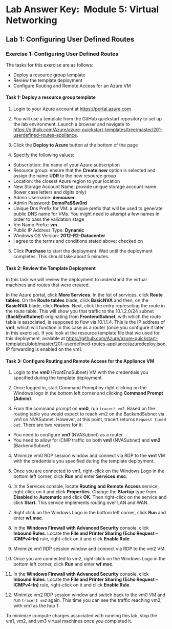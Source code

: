 # Lab Answer Key:  Module 5: Virtual Networking
## Lab 1: Configuring User Defined Routes
  
### Exercise 1: Configuring User Defined Routes

The tasks for this exercise are as follows:

- Deploy a resource group template
- Review the template deployment
- Configure Routing and Remote Access for an Azure VM

#### Task 1: Deploy a resource group template

1. Login to your Azure account at https://portal.azure.com

2. You will use a template from the GitHub quickstart repository to set up the lab environment. Launch a browser and navigate to https://github.com/Azure/azure-quickstart-templates/tree/master/201-userdefined-routes-appliance. 

3. Click the **Deploy to Azure** button at the bottom of the page

4. Specify the following values:

- Subscription: the name of your Azure subscription
- Resource group: ensure that the **Create new** option is selected and assign the name **UDR** to the new resource group
- Location: the closest Azure region to your location
- New Storage Account Name: provide unique storage account name (lower case letters and digits only)
- Admin Username: **demouser**
- Admin Password: **DemoPa$$w0rd**
- Unique Dns Prefix for VM: a unique prefix that will be used to generate public DNS name for VMs. You might need to attempt a few names in order to pass the validation stage
- Vm Name Prefix: **vm**
- Public IP Address Type: **Dynamic**
- Windows OS Version: **2012-R2-Datacenter**
- I agree to the terms and conditions stated above: checked on

5. Click **Purchase** to start the deployment. Wait until the deployment completes. This should take about 5 minutes. 


#### Task 2: Review the Template Deployment

In this task we will review the deployment to understand the virtual machines and routes that were created.

In the Azure portal, click **More Services**. In the list of services, click **Route tables**. On the **Route tables** blade,  click  **BasicNVA** and then, on the **BasicNVA** blade, click **Routes**. Next, click the entry represeting the route in the route table. This will show you that traffic to the 10.1.2.0/24 subnet (**BackEndSubnet**) originating from **FrontendSubnet**, with which the route table is associated, is supposed to flow via 10.1.1.4. This is the IP address of **vm1**, which will function in this case as a router (once you configure it later in this exercise).
If you look at the resource template file that we used for this deployment, avalable at https://github.com/Azure/azure-quickstart-templates/blob/master/201-userdefined-routes-appliance/azuredeploy.json, IP forwarding is enabled on the vm1.


#### Task 3: Configure Routing and Remote Access for the Appliance VM

1. Login to the **vm0** (FrontEndSubnet) VM with the credentials you specified during the template deployment

2. Once logged in, start Command Prompt by right clicking on the Windows logo in the bottom left corner and clicking **Command Prompt (Admin)**.

3. From the command prompt on **vm0**, run `tracert vm2`. Based on the routing table you would expect to reach vm2 on the BackendSubnet via vm1 on NVASubnet. However, at this point, tracert returns `Request timed out`. There are two reasons for it:
- You need to configure **vm1** (NVASubnet) as a router.
- You need to allow for ICMP traffic on both **vm1** (NVASubnet) and **vm2** (BackendSubnet).

4. Minimize vm0 RDP session window and connect via RDP to the **vm1** VM with the credentials you specified during the template deployment.

5. Once you are connected to vm1, right-click on the Windows Logo in the bottom left corner, click **Run** and enter **Services.msc**.

6. In the Services console, locate **Routing and Remote Access** service, right-click on it and click **Properties**. Change the **Startup** type from **Disabled** to **Automatic** and click **OK**. Then right-click on the service and click **Start**. This service implements routing over LAN and WAN.

7. Right click on the Windows Logo in the bottom left corner, click **Run** and enter **wf.msc**.

8. In the **Windows Firewall with Advanced Security** console, click **Inbound Rules**. Locate the **File and Printer Sharing (Echo Request – ICMPv4-In)** rule, right-click on it and click **Enable Rule**.

9. Minimize vm1 RDP session window and connect via RDP to the vm2 VM.

10. Once you are connected to vm2, right-click on the Windows Logo in the bottom left corner, click **Run** and enter **wf.msc**.

11. In the **Windows Firewall with Advanced Security** console, click **Inbound Rules**. Locate the **File and Printer Sharing (Echo Request – ICMPv4-In)** rule, right-click on it and click **Enable Rule**.

13. Minimize vm2 RDP session window and switch back to the vm0 VM and run `tracert vm2` again. This time you can see the traffic reaching vm2, with vm1 as the hop 1.

To minimize compute charges associated with running this lab, stop the vm1, vm2, and vm3 virtual machines once you completed it.
